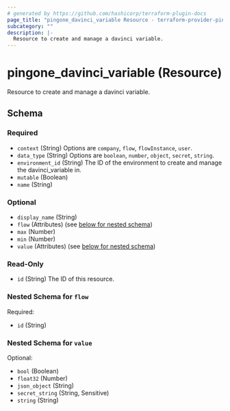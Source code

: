 ```yaml
---
# generated by https://github.com/hashicorp/terraform-plugin-docs
page_title: "pingone_davinci_variable Resource - terraform-provider-pingone"
subcategory: ""
description: |-
  Resource to create and manage a davinci variable.
---
```


# pingone_davinci_variable (Resource)

Resource to create and manage a davinci variable.



<!-- schema generated by tfplugindocs -->
## Schema

### Required

- `context` (String) Options are `company`, `flow`, `flowInstance`, `user`.
- `data_type` (String) Options are `boolean`, `number`, `object`, `secret`, `string`.
- `environment_id` (String) The ID of the environment to create and manage the davinci_variable in.
- `mutable` (Boolean)
- `name` (String)

### Optional

- `display_name` (String)
- `flow` (Attributes) (see [below for nested schema](#nestedatt--flow))
- `max` (Number)
- `min` (Number)
- `value` (Attributes) (see [below for nested schema](#nestedatt--value))

### Read-Only

- `id` (String) The ID of this resource.

<a id="nestedatt--flow"></a>
### Nested Schema for `flow`

Required:

- `id` (String)


<a id="nestedatt--value"></a>
### Nested Schema for `value`

Optional:

- `bool` (Boolean)
- `float32` (Number)
- `json_object` (String)
- `secret_string` (String, Sensitive)
- `string` (String)
